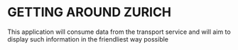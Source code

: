 # GETTING AROUND ZURICH

This application will consume data from the transport service and will aim to display such information in the friendliest way possible